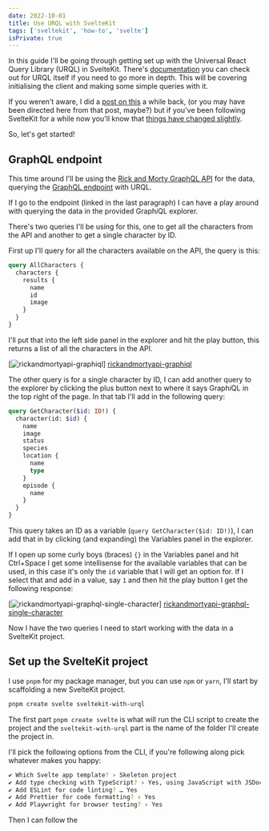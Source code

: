 ```yaml
---
date: 2022-10-01
title: Use URQL with SvelteKit
tags: ['sveltekit', 'how-to', 'svelte']
isPrivate: true
---
```


In this guide I'll be going through getting set up with the Universal
React Query Library (URQL) in SvelteKit. There's [documentation] you
can check out for URQL itself if you need to go more in depth. This
will be covering initialising the client and making some simple
queries with it.

If you weren't aware, I did a [post on this] a while back, (or you may
have been directed here from that post, maybe?) but if you've been
following SvelteKit for a while now you'll know that [things have
changed slightly].

So, let's get started!

## GraphQL endpoint

This time around I'll be using the [Rick and Morty GraphQL API] for
the data, querying the [GraphQL endpoint] with URQL.

If I go to the endpoint (linked in the last paragraph) I can have a
play around with querying the data in the provided Graph<em>i</em>QL
explorer.

There's two queries I'll be using for this, one to get all the
characters from the API and another to get a single character by ID.

First up I'll query for all the characters available on the API, the
query is this:

```graphql
query AllCharacters {
  characters {
    results {
      name
      id
      image
    }
  }
}
```

I'll put that into the left side panel in the explorer and hit the
play button, this returns a list of all the characters in the API.

[![rickandmortyapi-graphiql]] [rickandmortyapi-graphiql]

The other query is for a single character by ID, I can add another
query to the explorer by clicking the plus button next to where it
says Graph<em>i</em>QL in the top right of the page. In that tab I'll
add in the following query:

```graphql
query GetCharacter($id: ID!) {
  character(id: $id) {
    name
    image
    status
    species
    location {
      name
      type
    }
    episode {
      name
    }
  }
}
```

This query takes an ID as a variable (`query GetCharacter($id: ID!)`),
I can add that in by clicking (and expanding) the Variables panel in
the explorer.

If I open up some curly boys (braces) `{}` in the Variables panel and
hit Ctrl+Space I get some intellisense for the available variables
that can be used, in this case it's only the `id` variable that I will
get an option for. If I select that and add in a value, say `1` and
then hit the play button I get the following response:

[![rickandmortyapi-graphql-single-character]]
[rickandmortyapi-graphql-single-character]

Now I have the two queries I need to start working with the data in a
SvelteKit project.

## Set up the SvelteKit project

I use `pnpm` for my package manager, but you can use `npm` or `yarn`,
I'll start by scaffolding a new SvelteKit project.

```bash
pnpm create svelte sveltekit-with-urql
```

The first part `pnpm create svelte` is what will run the CLI script to
create the project and the `sveltekit-with-urql` part is the name of
the folder I'll create the project in.

I'll pick the following options from the CLI, if you're following
along pick whatever makes you happy:

```bash
✔ Which Svelte app template? › Skeleton project
✔ Add type checking with TypeScript? › Yes, using JavaScript with JSDoc comments
✔ Add ESLint for code linting? … Yes
✔ Add Prettier for code formatting? › Yes
✔ Add Playwright for browser testing? › Yes
```

Then I can follow the

<!-- Links -->

[documentation]:
  https://formidable.com/open-source/urql/docs/basics/svelte/
[post on this]: https://scottspence.com/posts/use-urql-with-svelte/
[things have changed slightly]:
  https://github.com/sveltejs/kit/discussions/5774
[rick and morty graphql api]:
  https://rickandmortyapi.com/documentation/
[graphql endpoint]: https://rickandmortyapi.com/graphql
[example code]: https://github.com/spences10/sveltekit-with-urql

<!-- Images -->

[rickandmortyapi-graphiql]:
  https://res.cloudinary.com/defkmsrpw/image/upload/q_auto,f_auto/v1664657798/scottspence.com/rickandmortyapi-graphiql.png
[rickandmortyapi-graphql-single-character]:
  https://res.cloudinary.com/defkmsrpw/image/upload/q_auto,f_auto/v1664658680/scottspence.com/rickandmortyapi-graphql-single-character.png
